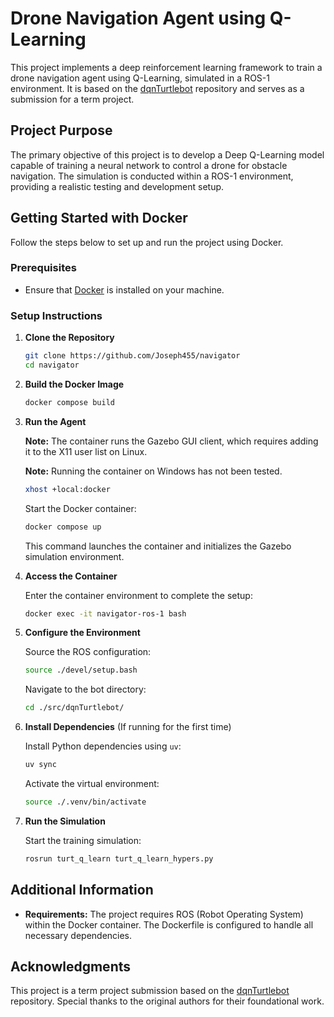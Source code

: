# Drone Navigation Agent using Q-Learning

This project implements a deep reinforcement learning framework to train a drone navigation agent using Q-Learning, simulated in a ROS-1 environment. It is based on the [dqnTurtlebot](https://github.com/sgawalsh/dqnTurtlebot) repository and serves as a submission for a term project.

## Project Purpose

The primary objective of this project is to develop a Deep Q-Learning model capable of training a neural network to control a drone for obstacle navigation. The simulation is conducted within a ROS-1 environment, providing a realistic testing and development setup.

## Getting Started with Docker

Follow the steps below to set up and run the project using Docker.

### Prerequisites

- Ensure that [Docker](https://docs.docker.com/get-docker/) is installed on your machine.

### Setup Instructions

1. **Clone the Repository**
   
   ```bash
   git clone https://github.com/Joseph455/navigator
   cd navigator
   ```

2. **Build the Docker Image**

   ```bash
   docker compose build
   ```

3. **Run the Agent**
   
   **Note:** The container runs the Gazebo GUI client, which requires adding it to the X11 user list on Linux.
   
   **Note:** Running the container on Windows has not been tested.
   
   ```bash
   xhost +local:docker
   ```

   Start the Docker container:
   
   ```bash
   docker compose up
   ```

   This command launches the container and initializes the Gazebo simulation environment.

4. **Access the Container**
   
   Enter the container environment to complete the setup:
   
   ```bash
   docker exec -it navigator-ros-1 bash
   ```

5. **Configure the Environment**
   
   Source the ROS configuration:
   
   ```bash
   source ./devel/setup.bash
   ```
   
   Navigate to the bot directory:
   
   ```bash
   cd ./src/dqnTurtlebot/
   ```

6. **Install Dependencies** (If running for the first time)
   
   Install Python dependencies using `uv`:
   
   ```bash
   uv sync
   ```

   Activate the virtual environment:
   
   ```bash
   source ./.venv/bin/activate
   ```

7. **Run the Simulation**
   
   Start the training simulation:
   
   ```bash
   rosrun turt_q_learn turt_q_learn_hypers.py
   ```

## Additional Information

- **Requirements:** The project requires ROS (Robot Operating System) within the Docker container. The Dockerfile is configured to handle all necessary dependencies.


## Acknowledgments

This project is a term project submission based on the [dqnTurtlebot](https://github.com/sgawalsh/dqnTurtlebot) repository. Special thanks to the original authors for their foundational work.
